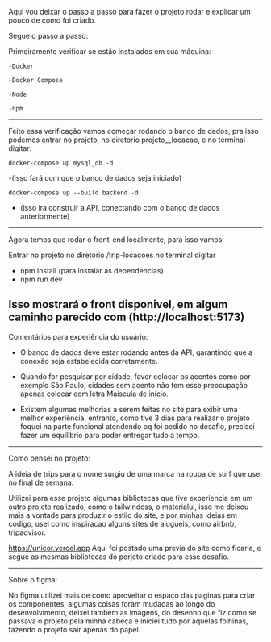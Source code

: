 Aqui vou deixar o passo a passo para fazer o projeto rodar e explicar um pouco de como foi criado.

Segue o passo a passo:

Primeiramente verificar se estão instalados em sua máquina:

```
-Docker
```

```
-Docker Compose
```

```
-Node
```

```
-npm
```

---

Feito essa verificação vamos começar rodando o banco de dados, pra isso podemos entrar no projeto, no diretorio projeto\_\_locacao, e no terminal digitar:

```
docker-compose up mysql_db -d
```

-(isso fará com que o banco de dados seja iniciado)

```
docker-compose up --build backend -d
```

- (isso ira construir a API, conectando com o banco de dados anteriormente)

---

Agora temos que rodar o front-end localmente, para isso vamos:

Entrar no projeto no diretorio /trip-locacoes
no terminal digitar

- npm install (para instalar as dependencias)
- npm run dev

## Isso mostrará o front disponivel, em algum caminho parecido com (http://localhost:5173)

Comentários para experiência do usuário:

- O banco de dados deve estar rodando antes da API, garantindo que a conexão seja estabelecida corretamente.

- Quando for pesquisar por cidade, favor colocar os acentos como por exemplo São Paulo, cidades sem acento não tem esse preocupação apenas colocar com letra Maiscula de inicio.

- Existem algumas melhorias a serem feitas no site para exibir uma melhor experiência, entranto, como tive 3 dias para realizar o projeto foquei na parte funcional atendendo oq foi pedido no desafio, precisei fazer um equilibrio para poder entregar tudo a tempo.

---

Como pensei no projeto:

A ideia de trips para o nome surgiu de uma marca na roupa de surf que usei no final de semana.

Utilizei para esse projeto algumas bibliotecas que tive experiencia em um outro projeto realizado, como o tailwindcss, o materialui, isso me deixou mais a vontade para produzir o estilo do site, e por minhas ideias em codigo, usei como inspiracao alguns sites de alugueis, como airbnb, tripadvisor.

https://unicor.vercel.app
Aqui foi postado uma previa do site como ficaria, e segue as mesmas bibliotecas do porjeto criado para esse desafio.

---

Sobre o figma:

No figma utilizei mais de como aproveitar o espaço das paginas para criar os componentes,
algumas coisas foram mudadas ao longo do desenvolvimento, deixei também as imagens, do desenho que fiz
como se passava o projeto pela minha cabeça e iniciei tudo por aquelas folhinas, fazendo o projeto sair apenas do papel.
